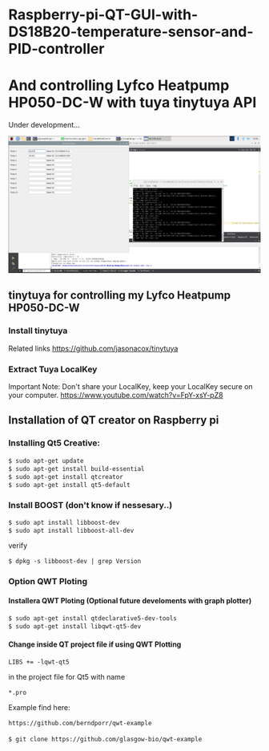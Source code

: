 # Raspberry-pi-QT-GUI-with-DS18B20-temperature-sensor-and-PID-controller
# And controlling Lyfco Heatpump HP050-DC-W with tuya tinytuya API 

Under development...

![](QT_app_with_DS18B20.png)

## tinytuya for controlling my Lyfco Heatpump HP050-DC-W

### Install tinytuya
Related links
https://github.com/jasonacox/tinytuya

### Extract Tuya LocalKey
Important Note: Don't share your LocalKey, keep your LocalKey secure on your computer.
https://www.youtube.com/watch?v=FpY-xsY-pZ8




## Installation of QT creator on Raspberry pi

### Installing Qt5 Creative:
    $ sudo apt-get update
    $ sudo apt-get install build-essential
    $ sudo apt-get install qtcreator
    $ sudo apt-get install qt5-default
    
### Install BOOST (don't know if nessesary..)
    $ sudo apt install libboost-dev
    $ sudo apt install libboost-all-dev

verify

    $ dpkg -s libboost-dev | grep Version

### Option QWT Ploting

#### Installera QWT Ploting (Optional future develoments with graph plotter)

    $ sudo apt-get install qtdeclarative5-dev-tools
    $ sudo apt-get install libqwt-qt5-dev

#### Change inside QT project file if using QWT Plotting 

    LIBS += -lqwt-qt5

in the project file for Qt5
with name 

    *.pro 

Example find here:

    https://github.com/berndporr/qwt-example
    
    $ git clone https://github.com/glasgow-bio/qwt-example

 
